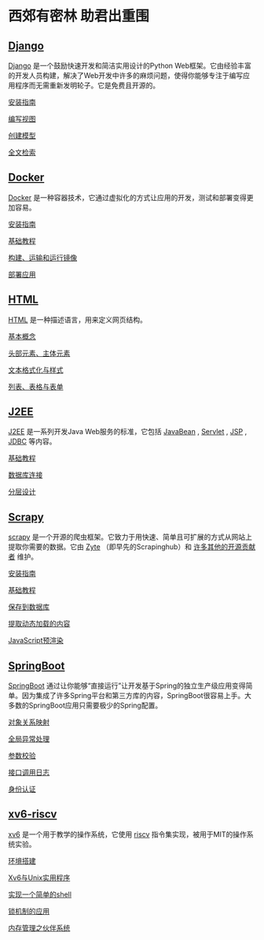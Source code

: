 # 西郊有密林 助君出重围

## [Django](#django)

[Django](https://www.djangoproject.com/) 是一个鼓励快速开发和简洁实用设计的Python Web框架。它由经验丰富的开发人员构建，解决了Web开发中许多的麻烦问题，使得你能够专注于编写应用程序而无需重新发明轮子。它是免费且开源的。 

[安装指南](https://maotouyingxia.github.io//django//django_tutorial_1)

[编写视图](https://maotouyingxia.github.io//django//django_tutorial_2)

[创建模型](https://maotouyingxia.github.io//django//django_tutorial_3)

[全文检索](https://maotouyingxia.github.io//django//django_tutorial_4)

## [Docker](#docker)

[Docker](https://www.docker.com/) 是一种容器技术，它通过虚拟化的方式让应用的开发，测试和部署变得更加容易。

[安装指南](https://maotouyingxia.github.io//docker//docker_tutorial_1)

[基础教程](https://maotouyingxia.github.io//docker//docker_tutorial_2)

[构建、运输和运行镜像](https://maotouyingxia.github.io//docker//docker_tutorial_3)

[部署应用](https://maotouyingxia.github.io//docker//docker_tutorial_4)

## [HTML](#html)

[HTML](https://developer.mozilla.org/zh-CN/docs/Glossary/HTML) 是一种描述语言，用来定义网页结构。

[基本概念](https://maotouyingxia.github.io//html//html_tutorial_1)

[头部元素、主体元素](https://maotouyingxia.github.io//html//html_tutorial_2)

[文本格式化与样式](https://maotouyingxia.github.io//html//html_tutorial_3)

[列表、表格与表单](https://maotouyingxia.github.io//html//html_tutorial_4)

## [J2EE](#j2ee)

[J2EE](https://www.oracle.com/java/technologies/appmodel.html) 是一系列开发Java Web服务的标准，它包括 [JavaBean](https://www.oracle.com/java/technologies/javase/desktop.html) , [Servlet](https://www.oracle.com/java/technologies/servlet-technology.html) , [JSP](https://www.oracle.com/java/technologies/jspt.html) , [JDBC](https://www.oracle.com/database/technologies/appdev/jdbc.html) 等内容。

[基础教程](https://maotouyingxia.github.io//j2ee//j2ee_tutorial_1)

[数据库连接](https://maotouyingxia.github.io//j2ee//j2ee_tutorial_2)

[分层设计](https://maotouyingxia.github.io//j2ee//j2ee_tutorial_3)

## [Scrapy](#scrapy)

[scrapy](https://scrapy.org/) 是一个开源的爬虫框架。它致力于用快速、简单且可扩展的方式从网站上提取你需要的数据。它由 [Zyte](https://www.zyte.com/) （即早先的Scrapinghub）和 [许多其他的开源贡献者](https://github.com/scrapy/scrapy/graphs/contributors) 维护。

[安装指南](https://maotouyingxia.github.io//scrapy//scrapy_tutorial_1)

[基础教程](https://maotouyingxia.github.io//scrapy//scrapy_tutorial_2)

[保存到数据库](https://maotouyingxia.github.io//scrapy//scrapy_tutorial_3)

[提取动态加载的内容](https://maotouyingxia.github.io//scrapy//scrapy_tutorial_4)

[JavaScript预渲染](https://maotouyingxia.github.io//scrapy//scrapy_tutorial_5)

## [SpringBoot](#springboot)

[SpringBoot](https://spring.io/projects/spring-boot) 通过让你能够“直接运行”让开发基于Spring的独立生产级应用变得简单。因为集成了许多Spring平台和第三方库的内容，SpringBoot很容易上手。大多数的SpringBoot应用只需要极少的Spring配置。

[对象关系映射](https://maotouyingxia.github.io//springboot//springboot_tutorial_1)

[全局异常处理](https://maotouyingxia.github.io//springboot//springboot_tutorial_2)

[参数校验](https://maotouyingxia.github.io//springboot//springboot_tutorial_3)

[接口调用日志](https://maotouyingxia.github.io//springboot//springboot_tutorial_4)

[身份认证](https://maotouyingxia.github.io//springboot//springboot_tutorial_5)

## [xv6-riscv](#xv6-riscv)

[xv6](https://pdos.csail.mit.edu/6.828/2019/xv6.html) 是一个用于教学的操作系统，它使用 [riscv](https://riscv.org/) 指令集实现，被用于MIT的操作系统实验。

[环境搭建](https://maotouyingxia.github.io//xv6//env)

[Xv6与Unix实用程序](https://maotouyingxia.github.io//xv6//util)

[实现一个简单的shell](https://maotouyingxia.github.io//xv6//sh)

[锁机制的应用](https://maotouyingxia.github.io//xv6//lock)

[内存管理之伙伴系统](https://maotouyingxia.github.io//xv6//alloc)